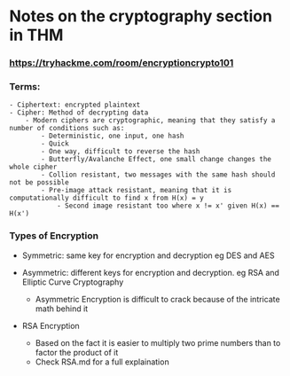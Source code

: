 # Notes on the cryptography section in THM
### https://tryhackme.com/room/encryptioncrypto101

### Terms:
    - Ciphertext: encrypted plaintext
    - Cipher: Method of decrypting data
        - Modern ciphers are cryptographic, meaning that they satisfy a number of conditions such as:
            - Deterministic, one input, one hash
            - Quick
            - One way, difficult to reverse the hash
            - Butterfly/Avalanche Effect, one small change changes the whole cipher
            - Collion resistant, two messages with the same hash should not be possible
            - Pre-image attack resistant, meaning that it is computationally difficult to find x from H(x) = y 
                - Second image resistant too where x != x' given H(x) == H(x')


### Types of Encryption

* Symmetric: same key for encryption and decryption eg DES and AES
* Asymmetric: different keys for encryption and decryption. eg RSA and Elliptic Curve Cryptography 
    - Asymmetric Encryption is difficult to crack because of the intricate math behind it

* RSA Encryption
    - Based on the fact it is easier to multiply two prime numbers than to factor the product of it
    - Check RSA.md for a full explaination
